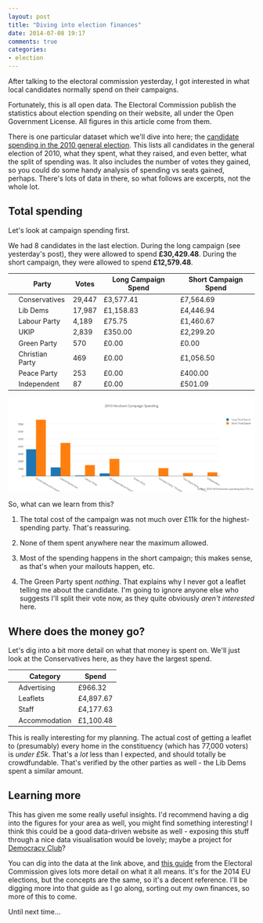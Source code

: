 ```yaml
---
layout: post
title: "Diving into election finances"
date: 2014-07-08 19:17
comments: true
categories:
- election
---
```

After talking to the electoral commission yesterday, I got interested in what local candidates normally spend on their campaigns.

Fortunately, this is all open data. The Electoral Commission publish the statistics about election spending on their website, all under the Open Government License. All figures in this article come from them.

There is one particular dataset which we'll dive into here; the [candidate spending in the 2010 general election](https://www.electoralcommission.org.uk/find-information-by-subject/elections-and-referendums/past-elections-and-referendums/uk-general-elections/candidate-election-spending). This lists all candidates in the general election of 2010, what they spent, what they raised, and even better, what the split of spending was. It also includes the number of votes they gained, so you could do some handy analysis of spending vs seats gained, perhaps. There's lots of data in there, so what follows are excerpts, not the whole lot.

## Total spending

Let's look at campaign spending first.

We had 8 candidates in the last election. During the long campaign (see yesterday's post), they were allowed to spend **£30,429.48**. During the short campaign, they were allowed to spend **£12,579.48**.

<table>
<thead>
<tr>
<th></th>
<th> Party </th>
<th> Votes </th>
<th> Long Campaign Spend </th>
<th> Short Campaign Spend</th>
</tr>
</thead>
<tbody>
<tr>
<td></td>
<td> Conservatives </td>
<td>   29,447 </td>
<td> £3,577.41 </td>
<td> £7,564.69</td>
</tr>
<tr>
<td></td>
<td> Lib Dems </td>
<td> 17,987 </td>
<td> £1,158.83 </td>
<td> £4,446.94</td>
</tr>
<tr>
<td></td>
<td> Labour Party </td>
<td> 4,189 </td>
<td> £75.75 </td>
<td> £1,460.67</td>
</tr>
<tr>
<td></td>
<td> UKIP </td>
<td> 2,839 </td>
<td> £350.00 </td>
<td> £2,299.20</td>
</tr>
<tr>
<td></td>
<td> Green Party </td>
<td> 570 </td>
<td> £0.00 </td>
<td> £0.00</td>
</tr>
<tr>
<td></td>
<td> Christian Party </td>
<td> 469 </td>
<td> £0.00 </td>
<td> £1,056.50</td>
</tr>
<tr>
<td></td>
<td> Peace Party </td>
<td> 253 </td>
<td> £0.00 </td>
<td> £400.00</td>
</tr>
<tr>
<td></td>
<td> Independent </td>
<td> 87 </td>
<td> £0.00 </td>
<td> £501.09</td>
</tr>
</tbody>
</table>

[![2010 Horsham Campaign Spending](/images/posts/2014-07-08-diving-into-election-finances/2010_horsham_campaign_spending.png)](https://plot.ly/~Floppy/1)

So, what can we learn from this?

1. The total cost of the campaign was not much over £11k for the highest-spending party. That's reassuring.

2. None of them spent anywhere near the maximum allowed.

3. Most of the spending happens in the short campaign; this makes sense, as that's when your mailouts happen, etc.

4. The Green Party spent *nothing*. That explains why I never got a leaflet telling me about the candidate. I'm going to ignore anyone else who suggests I'll split their vote now, as they quite obviously *aren't interested* here.

## Where does the money go?

Let's dig into a bit more detail on what that money is spent on. We'll just look at the Conservatives here, as they have the largest spend.

<table>
<thead>
<tr>
<th></th>
<th> Category </th>
<th> Spend </th>
</tr>
</thead>
<tbody>
<tr>
<td></td>
<td> Advertising </td>
<td> £966.32 </td>
</tr>
<tr>
<td></td>
<td> Leaflets </td>
<td> £4,897.67 </td>
</tr>
<tr>
<td></td>
<td> Staff </td>
<td> £4,177.63 </td>
</tr>
<tr>
<td></td>
<td> Accommodation </td>
<td> £1,100.48 </td>
</tr>
</tbody>
</table>

This is really interesting for my planning. The actual cost of getting a leaflet to (presumably) every home in the constituency (which has 77,000 voters) is *under £5k*. That's a *lot* less than I expected, and should totally be crowdfundable. That's verified by the other parties as well - the Lib Dems spent a similar amount.

## Learning more

This has given me some really useful insights. I'd recommend having a dig into the figures for your area as well, you might find something interesting! I think this could be a good data-driven website as well - exposing this stuff through a nice data visualisation would be lovely; maybe a project for [Democracy Club](https://twitter.com/democlub)?

You can dig into the data at the link above, and [this guide](https://www.electoralcommission.org.uk/__data/assets/pdf_file/0011/163793/EPE-Part-3-Spending-and-donations-for-individual-candidates.pdf) from the Electoral Commission gives lots more detail on what it all means. It's for the 2014 EU elections, but the concepts are the same, so it's a decent reference. I'll be digging more into that guide as I go along, sorting out my own finances, so more of this to come.

Until next time...
